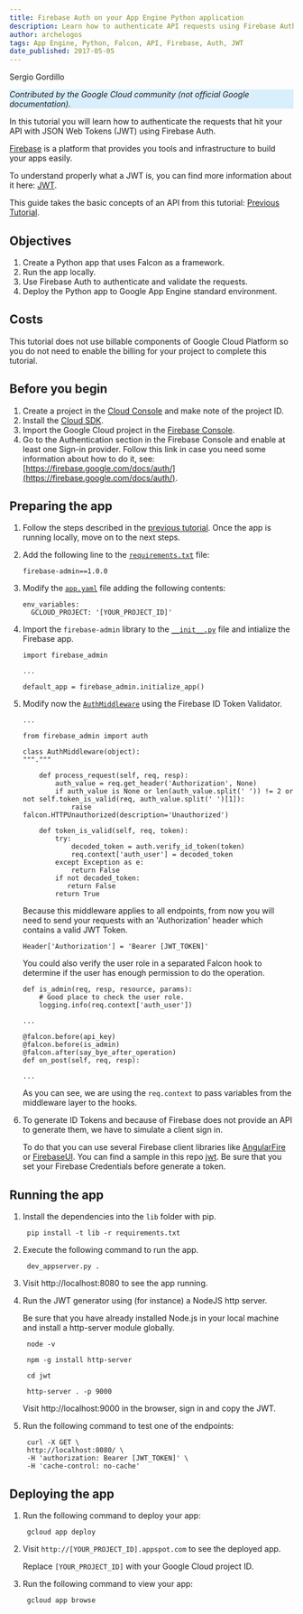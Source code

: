```yaml
---
title: Firebase Auth on your App Engine Python application
description: Learn how to authenticate API requests using Firebase Auth on App Engine.
author: archelogos
tags: App Engine, Python, Falcon, API, Firebase, Auth, JWT
date_published: 2017-05-05
---
```


Sergio Gordillo

<p style="background-color:#D9EFFC;"><i>Contributed by the Google Cloud community (not official Google documentation).</i></p>

In this tutorial you will learn how to authenticate the requests that hit your API with JSON Web Tokens (JWT) using Firebase Auth.

[Firebase][Firebase] is a platform that provides you tools and infrastructure to build your apps easily.

To understand properly what a JWT is, you can find more information about it here: [JWT](https://jwt.io/).

This guide takes the basic concepts of an API from this tutorial: [Previous Tutorial](https://cloud.google.com/community/tutorials/appengine-python-falcon).

[Firebase]: https://firebase.google.com/

## Objectives

1. Create a Python app that uses Falcon as a framework.
2. Run the app locally.
3. Use Firebase Auth to authenticate and validate the requests.
4. Deploy the Python app to Google App Engine standard environment.

## Costs

This tutorial does not use billable components of Google Cloud Platform so
you do not need to enable the billing for your project to complete this tutorial.

## Before you begin

1. Create a project in the [Cloud Console](https://console.cloud.google.com/) and make note of the project ID.
2. Install the [Cloud SDK](https://cloud.google.com/sdk/).
3. Import the Google Cloud project in the [Firebase Console](https://console.firebase.google.com/).
4. Go to the Authentication section in the Firebase Console and enable at least one Sign-in provider. Follow this link
   in case you need some information about how to do it, see: [https://firebase.google.com/docs/auth/](https://firebase.google.com/docs/auth/).

## Preparing the app

1.  Follow the steps described in the [previous tutorial](https://cloud.google.com/community/tutorials/appengine-python-falcon). Once the app is running locally, move on to the next steps.

2.  Add the following line to the [`requirements.txt`][requirements] file:

        firebase-admin==1.0.0

3.  Modify the [`app.yaml`][app] file adding the following contents:

        env_variables:
          GCLOUD_PROJECT: '[YOUR_PROJECT_ID]'

4.  Import the `firebase-admin` library to the [`__init__.py`][init] file and intialize the Firebase app.

        import firebase_admin
    
        ...
    
        default_app = firebase_admin.initialize_app()
    
5.  Modify now the [`AuthMiddleware`][middleware] using the Firebase ID Token Validator.

        ...
    
        from firebase_admin import auth
    
        class AuthMiddleware(object):
        """."""
    
            def process_request(self, req, resp):
                auth_value = req.get_header('Authorization', None)
                if auth_value is None or len(auth_value.split(' ')) != 2 or not self.token_is_valid(req, auth_value.split(' ')[1]):
                    raise falcon.HTTPUnauthorized(description='Unauthorized')
    
            def token_is_valid(self, req, token):
                try:
                    decoded_token = auth.verify_id_token(token)
                    req.context['auth_user'] = decoded_token
                except Exception as e:
                    return False
                if not decoded_token:
                   return False
                return True

    Because this middleware applies to all endpoints, from now you will need to send your requests
    with an 'Authorization' header which contains a valid JWT Token.

        Header['Authorization'] = 'Bearer [JWT_TOKEN]'
    
    You could also verify the user role in a separated Falcon hook to determine if the user has enough
    permission to do the operation.

        def is_admin(req, resp, resource, params):
            # Good place to check the user role.
            logging.info(req.context['auth_user'])
    
        ...
    
        @falcon.before(api_key)
        @falcon.before(is_admin)
        @falcon.after(say_bye_after_operation)
        def on_post(self, req, resp):
    
        ...
    
    As you can see, we are using the `req.context` to pass variables from the middleware layer to the hooks.        

6.  To generate ID Tokens and because of Firebase does not provide an API to generate them,
    we have to simulate a client sign in.

    To do that you can use several Firebase client libraries like [AngularFire](https://github.com/firebase/angularfire)
    or [FirebaseUI](https://github.com/firebase/FirebaseUI).
    You can find a sample in this repo [jwt][jwt]. Be sure that you set your Firebase Credentials before generate a token.

## Running the app

1. Install the dependencies into the `lib` folder with pip.

        pip install -t lib -r requirements.txt

2. Execute the following command to run the app.

        dev_appserver.py .

3. Visit http://localhost:8080 to see the app running.

4. Run the JWT generator using (for instance) a NodeJS http server.

   Be sure that you have already installed Node.js in your local machine and
   install a http-server module globally.

        node -v

        npm -g install http-server

        cd jwt

        http-server . -p 9000

   Visit http://localhost:9000 in the browser, sign in and copy the JWT.

4. Run the following command to test one of the endpoints:

        curl -X GET \
        http://localhost:8080/ \
        -H 'authorization: Bearer [JWT_TOKEN]' \
        -H 'cache-control: no-cache'

## Deploying the app

1. Run the following command to deploy your app:

        gcloud app deploy

2. Visit `http://[YOUR_PROJECT_ID].appspot.com` to see the deployed app.

    Replace `[YOUR_PROJECT_ID]` with your Google Cloud project ID.

3. Run the following command to view your app:

        gcloud app browse

[requirements]: https://github.com/GoogleCloudPlatform/community/tree/master/tutorials/appengine-python-api-firebase-auth/requirements.txt
[app]: https://github.com/GoogleCloudPlatform/community/tree/master/tutorials/appengine-python-api-firebase-auth/app.yaml
[init]: https://github.com/GoogleCloudPlatform/community/tree/master/tutorials/appengine-python-api-firebase-auth/api/__init__.py
[middleware]: https://github.com/GoogleCloudPlatform/community/tree/master/tutorials/appengine-python-api-firebase-auth/api/middleware.py
[jwt]: https://github.com/GoogleCloudPlatform/community/tree/master/tutorials/appengine-python-api-firebase-auth/jwt
